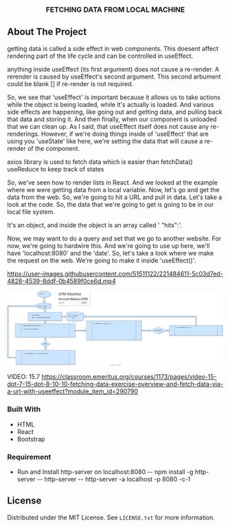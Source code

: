 




  <h3 align="center">FETCHING DATA FROM LOCAL MACHINE</h3>

## About The Project

getting data is called a side effect in web components. This doesent affect rendering
part of the life cycle and can be controlled in useEffect.

 anything inside useEffect (its first argument) does not cause a re-render. A rerender is caused by useEffect's second argument. This second arbument could be blank [] if re-render is not required.

 So, we see that 'useEffect' is important because it allows us to take actions while the object is
being loaded, while it's actually is loaded. And various side effects are happening, like going out
and getting data, and pulling back that data and storing it. And then finally, when our component
is unloaded that we can clean up. As I said, that useEffect itself does not cause any re-renderings.
However, if we're doing things inside of 'useEffect' that are using you 'useState' like here, we're
setting the data that will cause a re-render of the component.


axios library is used to fetch data which is easier than fetchData()
useReduce to keep track of states


So, we've seen how to render lists in React. And we looked at the example where we were getting
data from a local variable. Now, let's go and get the data from the web. So, we're going to hit a
URL and pull in data. Let's take a look at the code. So, the data that we're going to get is going to
be in our local file system.

It's an object, and inside the object is an array called ' "hits":'.


Now, we may want to do a query and set that we go to another website. For now, we're going to
hardwire this. And we're going to use up here, we'll have 'localhost:8080' and the 'date'. So, let's
take a look where we make the request on the web. We're going to make it inside 'useEffect()'.




https://user-images.githubusercontent.com/51511122/221484611-5c03d7ed-4828-4539-8ddf-0b4589f0ce6d.mp4


![](assets/account.drawio.svg)






VIDEO: 15.7
https://classroom.emeritus.org/courses/1173/pages/video-15-dot-7-15-dot-8-10-10-fetching-data-exercise-overview-and-fetch-data-via-a-url-with-useeffect?module_item_id=290790

### Built With

- HTML
- React
- Bootstrap

### Requirement

- Run and Install http-server on localhost:8080
--  npm install -g http-server 
-- http-server 
--  http-server -a localhost -p 8080 -c-1 

## License

Distributed under the MIT License. See `LICENSE.txt` for more information.

